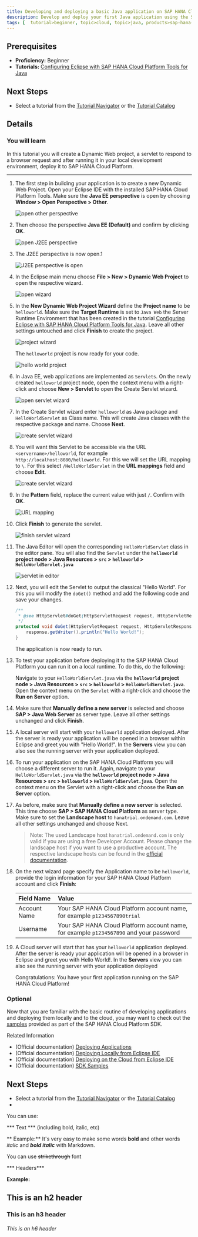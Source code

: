```yaml
---
title: Developing and deploying a basic Java application on SAP HANA Cloud Platform
description: Develop and deploy your first Java application using the SAP HANA Cloud Platform Tools for Java
tags: [  tutorial>beginner, topic>cloud, topic>java, products>sap-hana-cloud-platform ]
---
```

## Prerequisites  
 - **Proficiency:** Beginner
 - **Tutorials:** [Configuring Eclipse with SAP HANA Cloud Platform Tools for Java](http://go.sap.com/developer/tutoerials/hcpfff-java-eclipse-setup/fgff/hfgh5555.html)

## Next Steps
 - Select a tutorial from the [Tutorial Navigator](http://go.sap.com/developer/tutorial-navigator.html) or the [Tutorial Catalog](http://go.sap.com/developer/tutorials.html)

## Details
### You will learn  
In this tutorial you will create a Dynamic Web project, a servlet to respond to a browser request and after running it in your local development environment, deploy it to SAP HANA Cloud Platform.


---


1. The first step in building your application is to create a new Dynamic Web Project. Open your Eclipse IDE with the installed SAP HANA Cloud Platform Tools. Make  sure the **Java EE perspective** is open by choosing **Window > Open Perspective > Other**.

    ![open other perspective](http://www.freedigitalphotos.net/images/img/homepage/87357.jpg)

2. Then choose the perspective **Java EE (Default)** and confirm by clicking **OK**.

    ![open J2EE perspective](http://kingofwallpapers.com/images/images-169.jpg)

3. The J2EE perspective is now open.1

    ![J2EE perspective is open](http://eskipaper.com/images/images-4.jpg)

4. In the Eclipse main menu choose **File > New > Dynamic Web Project** to open the respective wizard.

    ![open wizard](https://1.bp.blogspot.com/-3CMTnxVnudM/VqprPp_mVEI/AAAAAAAACrk/DUuxnoCbuaw/s640/full-hd-happy-valentines-day-hd-wallpapers.jpg)
    
5. In the **New Dynamic Web Project Wizard** define the **Project name** to be `helloworld`. Make sure the **Target Runtime** is set to `Java Web` the Server Runtime Environment that has been created in the tutorial [Configuring Eclipse with SAP HANA Cloud Platform Tools for Java](http://go.sap.com/developer/tutorials/hcp-java-eclipse-setup.html). Leave all other settings untouched and click **Finish** to create the project.

    ![project wizard](https://encrypted-tbn0.gstatic.com/images?q=tbn:ANd9GcRaKH4dU_U6Pe6WX5G8B9DZkkpzGHUxUJeGmOHbwKh6KrFsZsm6)

    The `helloworld` project is now ready for your code.
    
    ![hello world project](http://www.freedigitalphotos.net/images/img/homepage/weddings-top-252681.jpg)

6. In Java EE, web applications are implemented as `Servlets`. On the newly created `helloworld` project node, open the context menu with a right-click and choose **New > Servlet** to open the Create Servlet wizard.

    ![open servlet wizard](http://feelgrafix.com/data/images/images-9.jpg) 


7. In the Create Servlet wizard enter `helloworld` as Java package and `HelloWorldServlet` as Class name. This will create Java classes with the respective package and name. Choose **Next**.

    ![create servlet wizard](https://encrypted-tbn2.gstatic.com/images?q=tbn:ANd9GcQ_EIm_yjhUn-kXIavZC7oS1zvbRa1hcvIIxRQnthPKUsHXut7K) 

8. You will want this Servlet to be accessible via the URL `<servername>/helloworld`, for example `http://localhost:8080/helloworld`. For this we will set the URL mapping to `\`. For this select `/HelloWorldServlet` in the **URL mappings** field and choose **Edit**.

    ![create servlet wizard](https://encrypted-tbn3.gstatic.com/images?q=tbn:ANd9GcQdC9d6Z2Al0vMxQRqFc0230CUo-C-1BhIC3I5R9XTFw7MQLdeP)

9. In the **Pattern** field, replace the current value with just `/`. Confirm with **OK**.

    ![URL mapping](http://www.irishtimes.com/polopoly_fs/1.2624105.1461604711!/image/image.jpg_gen/derivatives/landscape_685/image.jpg)
 
10. Click **Finish** to generate the servlet.

    ![finish servlet wizard](http://thewallpaper.co/wp-content/uploads/2016/03/sky-clouds-cloudy-blue-hd-city-wallpapers-amazing-city-view-cool-city-images-widescreen-images-city-images-for-windows-desktop-images-large-places-background-1600x1024.jpg)

11. The Java Editor will open the corresponding `HelloWorldServlet` class in the editor pane. You will also find the `Servlet` under the **`helloworld` project node > Java Resources > `src` > `helloworld` > `HelloWorldServlet.java`**

    ![servlet in editor](https://encrypted-tbn2.gstatic.com/images?q=tbn:ANd9GcSUgJ7kFI5bGbyXLWXqyBavQmmwatvoZ1yEZGfj6sB9aEw-JE6sxA)
    
12. Next, you will edit the Servlet to output the classical "Hello World". For this you will modify the `doGet()` method and add the following code and save your changes.


    ```java
    /**
     * @see HttpServlet#doGet(HttpServletRequest request, HttpServletResponse response)
     */
    protected void doGet(HttpServletRequest request, HttpServletResponse response) throws ServletException, IOException {
        response.getWriter().println("Hello World!");
    }
    ```



    The application is now ready to run.

13. To test your application before deploying it to the SAP HANA Cloud Platform you can run it on a local runtime. To do this, do the following:

    Navigate to your `HelloWorldServlet.java` via the **`helloworld` project node > Java Resources > `src` > `helloworld` > `HelloWorldServlet.java`**. Open the context menu on the `Servlet` with a right-click and choose the **Run on Server** option.



14. Make sure that **Manually define a new server** is selected and choose **SAP > Java Web Server** as server type. Leave all other settings unchanged and click **Finish**.


15. A local server will start with your `helloworld` application deployed. After the server is ready your application will be opened in a browser within Eclipse and greet you with "Hello World!". In the **Servers** view you can also see the running server with your application deployed.


16. To run your application on the SAP HANA Cloud Platform you will choose a different server to run it. Again, navigate to your `HelloWorldServlet.java` via the **`helloworld` project node > Java Resources > `src` > `helloworld` > `HelloWorldServlet.java`**. Open the context menu on the Servlet with a right-click and choose the **Run on Server** option.


17. As before, make sure that **Manually define a new server** is selected. This time choose **SAP > SAP HANA Cloud Platform** as server type. Make sure to set the **Landscape host** to `hanatrial.ondemand.com`. Leave all other settings unchanged and choose Next.


    > Note: The used Landscape host `hanatrial.ondemand.com` is only valid if you are using a free Developer Account. Please change the landscape host if you want to use a productive account. The respective landscape hosts can be found in the [official documentation](https://help.hana.ondemand.com/help/frameset.htm?e4986153bb571014a2ddc2fdd682ee90.html).
    
    
18. On the next wizard page specify the Application name to be `helloworld`, provide the login information for your SAP HANA Cloud Platform account and click **Finish**:

    Field Name     | Value
    :------------- | :-------------
    Account Name   | Your SAP HANA Cloud Platform account name, for example `p1234567890trial`
    Username       | Your SAP HANA Cloud Platform account name, for example `p1234567890` and your password 


19. A Cloud server will start that has your `helloworld` application deployed. After the server is ready your application will be opened in a browser in Eclipse and greet you with Hello World!. In the **Servers** view you can also see the running server with your application deployed


    Congratulations: You have your first application running on the SAP HANA Cloud Platform!


### Optional
Now that you are familiar with the basic routine of developing applications and deploying them locally and to the cloud, you may want to check out the [samples](https://help.hana.ondemand.com/help/frameset.htm?937ce0d172bb101490cf767db0e91070.html) provided as part of the SAP HANA Cloud Platform SDK.

Related Information

 - (Official documentation) [Deploying Applications](https://help.hana.ondemand.com/help/frameset.htm?e5dfbc6cbb5710149279f67fb43d4e5d.html)
 - (Official documentation) [Deploying Locally from Eclipse IDE](https://help.hana.ondemand.com/help/frameset.htm?0f16c9db4a9c407abb1b4987c0afe714.html)
 - (Official documentation) [Deploying on the Cloud from Eclipse IDE](https://help.hana.ondemand.com/help/frameset.htm?60ab35d9edde43a1b38cf48174a3dca2.html)
 - (Official documentation) [SDK Samples](https://help.hana.ondemand.com/help/frameset.htm?937ce0d172bb101490cf767db0e91070.html)


## Next Steps
 - Select a tutorial from the [Tutorial Navigator](http://go.sap.com/developer/tutorial-navigator.html) or the [Tutorial Catalog](http://go.sap.com/developer/tutorials.html)
 - 
 You can use:

***  Text  *** (including bold, italic, etc)

  **  Example:** 
It's very easy to make some words **bold** and other words *italic* and ***bold italic*** with Markdown.

You can use ~~strikethrough~~ font

*** Headers***

  **Example:** 
## This is an h2 header 
### This is an h3 header
###### This is an h6 header
